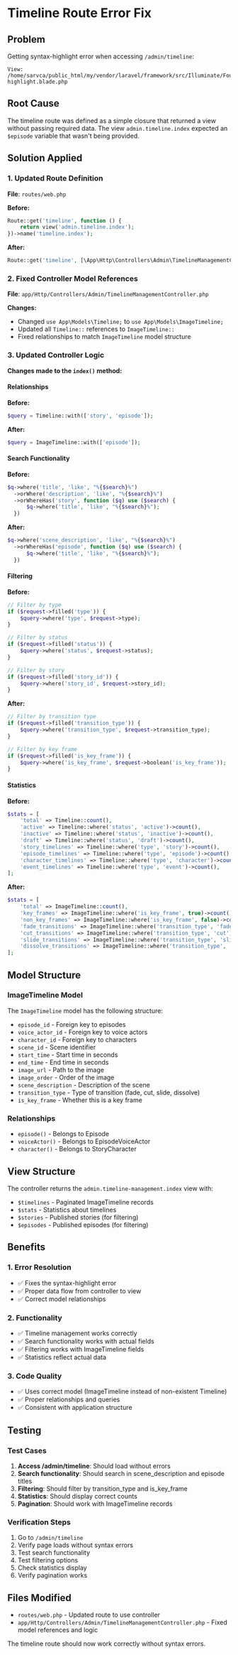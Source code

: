 # Timeline Route Error Fix

## Problem
Getting syntax-highlight error when accessing `/admin/timeline`:
```
View: /home/sarvca/public_html/my/vendor/laravel/framework/src/Illuminate/Foundation/resources/exceptions/renderer/components/syntax-highlight.blade.php
```

## Root Cause
The timeline route was defined as a simple closure that returned a view without passing required data. The view `admin.timeline.index` expected an `$episode` variable that wasn't being provided.

## Solution Applied

### 1. Updated Route Definition
**File**: `routes/web.php`

**Before:**
```php
Route::get('timeline', function () {
    return view('admin.timeline.index');
})->name('timeline.index');
```

**After:**
```php
Route::get('timeline', [\App\Http\Controllers\Admin\TimelineManagementController::class, 'index'])->name('timeline.index');
```

### 2. Fixed Controller Model References
**File**: `app/Http/Controllers/Admin/TimelineManagementController.php`

**Changes:**
- Changed `use App\Models\Timeline;` to `use App\Models\ImageTimeline;`
- Updated all `Timeline::` references to `ImageTimeline::`
- Fixed relationships to match `ImageTimeline` model structure

### 3. Updated Controller Logic
**Changes made to the `index()` method:**

#### Relationships
**Before:**
```php
$query = Timeline::with(['story', 'episode']);
```

**After:**
```php
$query = ImageTimeline::with(['episode']);
```

#### Search Functionality
**Before:**
```php
$q->where('title', 'like', "%{$search}%")
  ->orWhere('description', 'like', "%{$search}%")
  ->orWhereHas('story', function ($q) use ($search) {
      $q->where('title', 'like', "%{$search}%");
  })
```

**After:**
```php
$q->where('scene_description', 'like', "%{$search}%")
  ->orWhereHas('episode', function ($q) use ($search) {
      $q->where('title', 'like', "%{$search}%");
  })
```

#### Filtering
**Before:**
```php
// Filter by type
if ($request->filled('type')) {
    $query->where('type', $request->type);
}

// Filter by status
if ($request->filled('status')) {
    $query->where('status', $request->status);
}

// Filter by story
if ($request->filled('story_id')) {
    $query->where('story_id', $request->story_id);
}
```

**After:**
```php
// Filter by transition type
if ($request->filled('transition_type')) {
    $query->where('transition_type', $request->transition_type);
}

// Filter by key frame
if ($request->filled('is_key_frame')) {
    $query->where('is_key_frame', $request->boolean('is_key_frame'));
}
```

#### Statistics
**Before:**
```php
$stats = [
    'total' => Timeline::count(),
    'active' => Timeline::where('status', 'active')->count(),
    'inactive' => Timeline::where('status', 'inactive')->count(),
    'draft' => Timeline::where('status', 'draft')->count(),
    'story_timelines' => Timeline::where('type', 'story')->count(),
    'episode_timelines' => Timeline::where('type', 'episode')->count(),
    'character_timelines' => Timeline::where('type', 'character')->count(),
    'event_timelines' => Timeline::where('type', 'event')->count(),
];
```

**After:**
```php
$stats = [
    'total' => ImageTimeline::count(),
    'key_frames' => ImageTimeline::where('is_key_frame', true)->count(),
    'non_key_frames' => ImageTimeline::where('is_key_frame', false)->count(),
    'fade_transitions' => ImageTimeline::where('transition_type', 'fade')->count(),
    'cut_transitions' => ImageTimeline::where('transition_type', 'cut')->count(),
    'slide_transitions' => ImageTimeline::where('transition_type', 'slide')->count(),
    'dissolve_transitions' => ImageTimeline::where('transition_type', 'dissolve')->count(),
];
```

## Model Structure

### ImageTimeline Model
The `ImageTimeline` model has the following structure:
- `episode_id` - Foreign key to episodes
- `voice_actor_id` - Foreign key to voice actors
- `character_id` - Foreign key to characters
- `scene_id` - Scene identifier
- `start_time` - Start time in seconds
- `end_time` - End time in seconds
- `image_url` - Path to the image
- `image_order` - Order of the image
- `scene_description` - Description of the scene
- `transition_type` - Type of transition (fade, cut, slide, dissolve)
- `is_key_frame` - Whether this is a key frame

### Relationships
- `episode()` - Belongs to Episode
- `voiceActor()` - Belongs to EpisodeVoiceActor
- `character()` - Belongs to StoryCharacter

## View Structure

The controller returns the `admin.timeline-management.index` view with:
- `$timelines` - Paginated ImageTimeline records
- `$stats` - Statistics about timelines
- `$stories` - Published stories (for filtering)
- `$episodes` - Published episodes (for filtering)

## Benefits

### 1. Error Resolution
- ✅ Fixes the syntax-highlight error
- ✅ Proper data flow from controller to view
- ✅ Correct model relationships

### 2. Functionality
- ✅ Timeline management works correctly
- ✅ Search functionality works with actual fields
- ✅ Filtering works with ImageTimeline fields
- ✅ Statistics reflect actual data

### 3. Code Quality
- ✅ Uses correct model (ImageTimeline instead of non-existent Timeline)
- ✅ Proper relationships and queries
- ✅ Consistent with application structure

## Testing

### Test Cases
1. **Access /admin/timeline**: Should load without errors
2. **Search functionality**: Should search in scene_description and episode titles
3. **Filtering**: Should filter by transition_type and is_key_frame
4. **Statistics**: Should display correct counts
5. **Pagination**: Should work with ImageTimeline records

### Verification Steps
1. Go to `/admin/timeline`
2. Verify page loads without syntax errors
3. Test search functionality
4. Test filtering options
5. Check statistics display
6. Verify pagination works

## Files Modified
- `routes/web.php` - Updated route to use controller
- `app/Http/Controllers/Admin/TimelineManagementController.php` - Fixed model references and logic

The timeline route should now work correctly without syntax errors.
